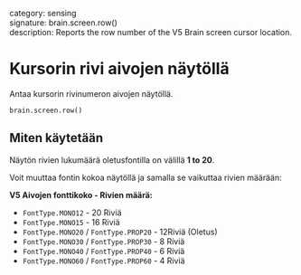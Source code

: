 category: sensing  
signature: brain.screen.row()  
description: Reports the row number of the V5 Brain screen cursor location.

# Kursorin rivi aivojen näytöllä

Antaa kursorin rivinumeron aivojen näytöllä.

```don
brain.screen.row()
```

## Miten käytetään

Näytön rivien lukumäärä oletusfontilla on välillä **1 to 20**.

Voit muuttaa fontin kokoa näytöllä ja samalla se vaikuttaa rivien määrään:

**V5 Aivojen fonttikoko - Rivien määrä:**

* `FontType.MONO12` - 20 Riviä
* `FontType.MONO15` - 16 Riviä
* `FontType.MONO20` / `FontType.PROP20` - 12Riviä (Oletus)
* `FontType.MONO30` / `FontType.PROP30` - 8 Riviä
* `FontType.MONO40` / `FontType.PROP40` - 6 Riviä
* `FontType.MONO60` / `FontType.PROP60` - 4 Riviä
	
<advanced>
</advanced>
